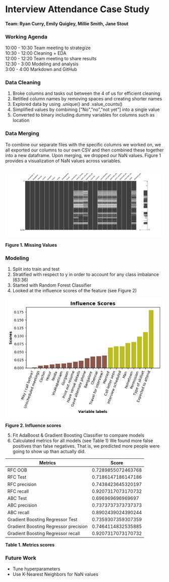 # Interview Attendance Case Study

#### Team: Ryan Curry, Emily Quigley, Millie Smith, Jane Stout


### Working Agenda
 10:00 - 10:30 Team meeting to strategize
<br>
 10:30 - 12:00 Cleaning + EDA
<br>
 12:00 - 12:20 Team meeting to share results
<br>
 12:30 -  3:00 Modeling and analysis
<br>
 3:00  -  4:00 Markdown and GitHub

### Data Cleaning
1. Broke columns and tasks out between the 4 of us for efficient cleaning
2. Retitled column names by removing spaces and creating shorter names
3. Explored data by using .unique() and .value_counts()
4. Simplified values by combining ["No","no","not yet"] into a single value
5. Converted to binary including dummy variables for columns such as location

### Data Merging
To combine our separate files with the specific columns we worked on, we all exported our columns to our own CSV and then combined these together into a new dataframe. Upon merging, we dropped our NaN values. Figure 1 provides a visualization of NaN values across variables.
<br>
<br>

![msno.png](msno.png)

**Figure 1. Missing Values**

### Modeling
1. Split into train and test
2. Stratified with respect to y in order to account for any class imbalance (63:36)
3. Started with Random Forest Classifier
4. Looked at the influence scores of the feature (see Figure 2)

![](Infl_scores2.png)

**Figure 2. Influence scores**

5. Fit AdaBoost & Gradient Boosting Classifier to compare models
6. Calculated metrics for all models (see Table 1)
We found more false positives than false negatives. That is, we predicted more people were going to show up than actually did.


|Metrics   |Score   |
|---|---|
|RFC OOB | 0.7289855072463768 |
|RFC Test | 0.7186147186147186 |
|RFC precision | 0.7438423645320197 |
|RFC recall | 0.9207317073170732 |
|ABC Test | 0.696969696969697 |
|ABC precision | 0.7373737373737373 |
|ABC recall | 0.8902439024390244 |
|Gradient Boosting Regressor Test | 0.7359307359307359 |
|Gradient Boosting Regressor precision | 0.7464114832535885 |
|Gradient Boosting Regressor recall | 0.9207317073170732 |
**Table 1. Metrics scores**
<br>

### Future Work
* Tune hyperparameters
* Use K-Nearest Neighbors for NaN values
